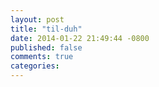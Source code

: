 ```yaml
---
layout: post
title: "til-duh"
date: 2014-01-22 21:49:44 -0800
published: false
comments: true
categories:
---
```



<!--more-->
